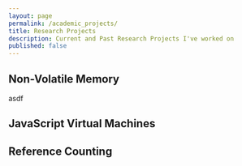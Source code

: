 ```yaml
---
layout: page
permalink: /academic_projects/
title: Research Projects
description: Current and Past Research Projects I've worked on
published: false
---
```


Non-Volatile Memory
-------------------
asdf

JavaScript Virtual Machines
----------

Reference Counting
------------------
